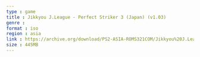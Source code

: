 ```yaml
---
type : game
title : Jikkyou J.League - Perfect Striker 3 (Japan) (v1.03)
genre : 
format : iso
region : asia
link : https://archive.org/download/PS2-ASIA-ROMS321COM/Jikkyou%20J.League%20-%20Perfect%20Striker%203%20%28Japan%29%20%28v1.03%29.7z
size : 445MB
---
```

